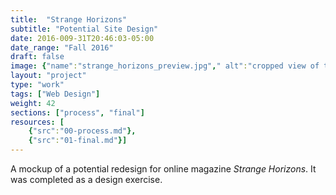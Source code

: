 ```yaml
---
title:  "Strange Horizons"
subtitle: "Potential Site Design"
date: 2016-009-31T20:46:03-05:00
date_range: "Fall 2016"
draft: false
image: {"name":"strange_horizons_preview.jpg"," alt":"cropped view of the strange horizons redesign"}
layout: "project"
type: "work"
tags: ["Web Design"]
weight: 42
sections: ["process", "final"]
resources: [
    {"src":"00-process.md"},
    {"src":"01-final.md"}]
---
```

A mockup of  a potential redesign for online magazine *Strange Horizons*. It was completed as a design exercise.